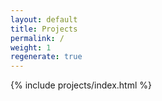 ```yaml
---
layout: default
title: Projects
permalink: /
weight: 1
regenerate: true
---
```


{% include projects/index.html %}
